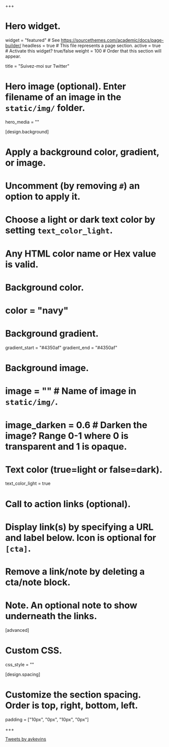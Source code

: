 +++
# Hero widget.
widget = "featured"  # See https://sourcethemes.com/academic/docs/page-builder/
headless = true  # This file represents a page section.
active = true  # Activate this widget? true/false
weight = 100  # Order that this section will appear.

title = "Suivez-moi sur Twitter"


# Hero image (optional). Enter filename of an image in the `static/img/` folder.
hero_media = ""

[design.background]
  # Apply a background color, gradient, or image.
  #   Uncomment (by removing `#`) an option to apply it.
  #   Choose a light or dark text color by setting `text_color_light`.
  #   Any HTML color name or Hex value is valid.

  # Background color.
  # color = "navy"
  
  # Background gradient.
  gradient_start = "#4350af"
  gradient_end = "#4350af"
  
  # Background image.
  # image = ""  # Name of image in `static/img/`.
  # image_darken = 0.6  # Darken the image? Range 0-1 where 0 is transparent and 1 is opaque.

  # Text color (true=light or false=dark).
  text_color_light = true

# Call to action links (optional).
#   Display link(s) by specifying a URL and label below. Icon is optional for `[cta]`.
#   Remove a link/note by deleting a cta/note block.

# Note. An optional note to show underneath the links.

[advanced]
 # Custom CSS. 
 css_style = ""
 
[design.spacing]
  # Customize the section spacing. Order is top, right, bottom, left.
  padding = ["10px", "0px", "10px", "0px"]
  
+++

<a class="twitter-timeline" data-width="524" data-height="324" href="https://twitter.com/avkevins?ref_src=twsrc%5Etfw">Tweets by avkevins</a> <script async src="https://platform.twitter.com/widgets.js" charset="utf-8"></script>
